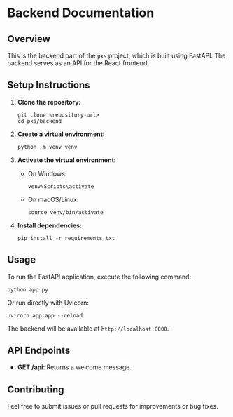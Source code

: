 # Backend Documentation

## Overview
This is the backend part of the `pxs` project, which is built using FastAPI. The backend serves as an API for the React frontend.

## Setup Instructions

1. **Clone the repository:**
   ```
   git clone <repository-url>
   cd pxs/backend
   ```

2. **Create a virtual environment:**
   ```
   python -m venv venv
   ```

3. **Activate the virtual environment:**
   - On Windows:
     ```
     venv\Scripts\activate
     ```
   - On macOS/Linux:
     ```
     source venv/bin/activate
     ```

4. **Install dependencies:**
   ```
   pip install -r requirements.txt
   ```

## Usage

To run the FastAPI application, execute the following command:
```
python app.py
```

Or run directly with Uvicorn:
```
uvicorn app:app --reload
```

The backend will be available at `http://localhost:8000`.

## API Endpoints

- **GET /api**: Returns a welcome message.

## Contributing

Feel free to submit issues or pull requests for improvements or bug fixes.